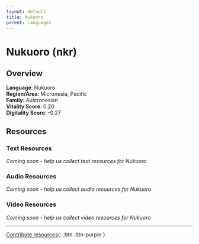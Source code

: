 ```yaml
---
layout: default
title: Nukuoro
parent: Languages
---
```


# Nukuoro (nkr)

## Overview

**Language**: Nukuoro  
**Region/Area**: Micronesia, Pacific  
**Family**: Austronesian  
**Vitality Score**: 0.20  
**Digitality Score**: -0.27  

## Resources

### Text Resources
*Coming soon - help us collect text resources for Nukuoro*

### Audio Resources
*Coming soon - help us collect audio resources for Nukuoro*

### Video Resources
*Coming soon - help us collect video resources for Nukuoro*

---

[Contribute resources](https://fairtrain.github.io/){: .btn .btn-purple }
